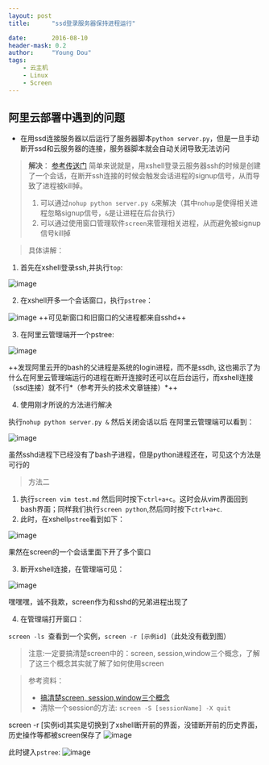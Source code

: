 ```yaml
---
layout: post
title:      "ssd登录服务器保持进程运行"

date:       2016-08-10
header-mask: 0.2
author:     "Young Dou"
tags:
    - 云主机
    - Linux
    - Screen
---
```


## 阿里云部署中遇到的问题
- 在用ssd连接服务器以后运行了服务器脚本`python server.py`，但是一旦手动断开ssd和云服务器的连接，服务器脚本就会自动关闭导致无法访问

> **解决**：
> [参考传送门](http://www.ibm.com/developerworks/cn/linux/l-cn-screen/)
> 简单来说就是，用xshell登录云服务器ssh的时候是创建了一个会话，在断开ssh连接的时候会触发会话进程的signup信号，从而导致了进程被kill掉。
> 1. 可以通过`nohup python server.py &`来解决（其中`nohup`是使得相关进程忽略signup信号，`&`是让进程在后台执行）
> 2. 可以通过使用窗口管理软件`screen`来管理相关进程，从而避免被signup信号kill掉

> 具体讲解：
1. 首先在xshell登录ssh,并执行`top`:

![image](/img/post_imag/2016-08/101.png)

2. 在xshell开多一个会话窗口，执行`pstree`：

![image](/img/post_imag/2016-08/102.png)
++可见新窗口和旧窗口的父进程都来自sshd++

3. 在阿里云管理端开一个pstree:

![image](/img/post_imag/2016-08/103.png)

++发现阿里云开的bash的父进程是系统的login进程，而不是ssdh, 这也揭示了为什么在阿里云管理端运行的进程在断开连接时还可以在后台运行，而xshell连接（ssd连接）就不行*（参考开头的技术文章链接）*++

4. 使用刚才所说的方法进行解决

执行`nohup python server.py &` 然后关闭会话以后
在阿里云管理端可以看到：

![image](/img/post_imag/2016-08/104.png)

虽然sshd进程下已经没有了bash子进程，但是python进程还在，可见这个方法是可行的


> 方法二

1. 执行`screen vim test.md` 然后同时按下`ctrl+a+c`。这时会从vim界面回到bash界面；同样我们执行`screen python`,然后同时按下`ctrl+a+c`.
2. 此时，在xshell`pstree`看到如下：


![image](/img/post_imag/2016-08/105.png)

果然在screen的一个会话里面下开了多个窗口

3. 断开xshell连接，在管理端可见：
 

![image](/img/post_imag/2016-08/106.png)

嘿嘿嘿，诚不我欺，screen作为和sshd的兄弟进程出现了

4. 在管理端打开窗口：

`screen -ls `查看到一个实例，`screen -r [示例id]`（此处没有截到图）

> 注意:一定要搞清楚screen中的：screen, session,window三个概念，了解了这三个概念其实就了解了如何使用screen


> 参考资料：
> - [搞清楚screen, session,window三个概念](http://www.ibm.com/developerworks/cn/aix/library/au-gnu_screen/)
> - 清除一个session的方法: `screen -S [sessionName] -X quit`

screen -r [实例id]其实是切换到了xshell断开前的界面，没错断开前的历史界面，历史操作等都被screen保存了
![image](/img/post_imag/2016-08/107.png)

此时键入`pstree`:
![image](/img/post_imag/2016-08/108.png)

